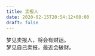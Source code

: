 ```yaml
---
title: 卖报人
date: 2020-02-15T20:54:12+08:00
draft: false
---
```


梦见卖报人，将会有财运。<br>
梦见自己卖报，最近会破财。<br>
